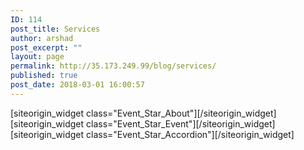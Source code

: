```yaml
---
ID: 114
post_title: Services
author: arshad
post_excerpt: ""
layout: page
permalink: http://35.173.249.99/blog/services/
published: true
post_date: 2018-03-01 16:00:57
---
```

<div id="pl-81"  class="panel-layout" ><div id="pg-81-0"  class="panel-grid panel-no-style" ><div id="pgc-81-0-0"  class="panel-grid-cell"  data-weight="1" ><div id="panel-81-0-0-0" class="so-panel widget widget_event_star_about panel-first-child" data-index="0" data-style="{&quot;background_display&quot;:&quot;tile&quot;}" >[siteorigin_widget class="Event_Star_About"]<input type="hidden" value="{&quot;instance&quot;:{&quot;unique_id&quot;:&quot;&quot;,&quot;title&quot;:&quot;Our Services&quot;,&quot;at_all_page_items&quot;:[{&quot;page_id&quot;:46},{&quot;page_id&quot;:42},{&quot;page_id&quot;:44}],&quot;column_number&quot;:&quot;3&quot;,&quot;background_options&quot;:&quot;default&quot;},&quot;args&quot;:{&quot;before_widget&quot;:&quot;&lt;div id=&quot;panel-81-0-0-0&quot; class=&quot;so-panel widget widget_event_star_about panel-first-child&quot; data-index=&quot;0&quot; data-style=&quot;{&amp;quot;background_display&amp;quot;:&amp;quot;tile&amp;quot;}&quot; &gt;&quot;,&quot;after_widget&quot;:&quot;&lt;/div&gt;&quot;,&quot;before_title&quot;:&quot;&lt;h3 class=&quot;widget-title&quot;&gt;&quot;,&quot;after_title&quot;:&quot;&lt;/h3&gt;&quot;,&quot;widget_id&quot;:&quot;widget-0-0-0&quot;}}" />[/siteorigin_widget]</div><div id="panel-81-0-0-1" class="so-panel widget widget_event_star_event" data-index="1" data-style="{&quot;background_display&quot;:&quot;tile&quot;}" >[siteorigin_widget class="Event_Star_Event"]<input type="hidden" value="{&quot;instance&quot;:{&quot;unique_id&quot;:&quot;&quot;,&quot;title&quot;:&quot;Event Count Down&quot;,&quot;event_title&quot;:&quot;The most recent Event Start In&quot;,&quot;event_date&quot;:&quot;02/03/2019-23:22&quot;,&quot;button_one_text&quot;:&quot;Book Now&quot;,&quot;button_one_url&quot;:&quot;&quot;,&quot;button_two_text&quot;:&quot;Learn More&quot;,&quot;button_two_url&quot;:&quot;&quot;},&quot;args&quot;:{&quot;before_widget&quot;:&quot;&lt;div id=&quot;panel-81-0-0-1&quot; class=&quot;so-panel widget widget_event_star_event&quot; data-index=&quot;1&quot; data-style=&quot;{&amp;quot;background_display&amp;quot;:&amp;quot;tile&amp;quot;}&quot; &gt;&quot;,&quot;after_widget&quot;:&quot;&lt;/div&gt;&quot;,&quot;before_title&quot;:&quot;&lt;h3 class=&quot;widget-title&quot;&gt;&quot;,&quot;after_title&quot;:&quot;&lt;/h3&gt;&quot;,&quot;widget_id&quot;:&quot;widget-0-0-1&quot;}}" />[/siteorigin_widget]</div><div id="panel-81-0-0-2" class="so-panel widget widget_event_star_accordion panel-last-child" data-index="2" data-style="{&quot;background_image_attachment&quot;:false,&quot;background_display&quot;:&quot;tile&quot;}" >[siteorigin_widget class="Event_Star_Accordion"]<input type="hidden" value="{&quot;instance&quot;:{&quot;unique_id&quot;:&quot;&quot;,&quot;title&quot;:&quot;Have Any Query&quot;,&quot;page_id&quot;:92,&quot;at_all_page_items&quot;:[{&quot;page_id&quot;:38},{&quot;page_id&quot;:36},{&quot;page_id&quot;:40}],&quot;background_options&quot;:&quot;gray&quot;},&quot;args&quot;:{&quot;before_widget&quot;:&quot;&lt;div id=&quot;panel-81-0-0-2&quot; class=&quot;so-panel widget widget_event_star_accordion panel-last-child&quot; data-index=&quot;2&quot; data-style=&quot;{&amp;quot;background_image_attachment&amp;quot;:false,&amp;quot;background_display&amp;quot;:&amp;quot;tile&amp;quot;}&quot; &gt;&quot;,&quot;after_widget&quot;:&quot;&lt;/div&gt;&quot;,&quot;before_title&quot;:&quot;&lt;h3 class=&quot;widget-title&quot;&gt;&quot;,&quot;after_title&quot;:&quot;&lt;/h3&gt;&quot;,&quot;widget_id&quot;:&quot;widget-0-0-2&quot;}}" />[/siteorigin_widget]</div></div></div></div>